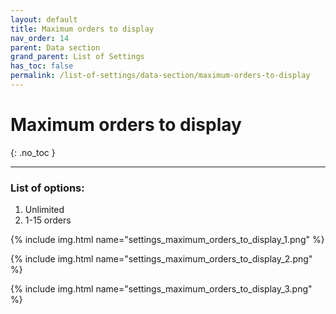 ```yaml
---
layout: default
title: Maximum orders to display
nav_order: 14
parent: Data section
grand_parent: List of Settings
has_toc: false
permalink: /list-of-settings/data-section/maximum-orders-to-display
---
```


# Maximum orders to display
{: .no_toc }

---

### List of options:
1. Unlimited
1. 1-15 orders

{% include img.html name="settings_maximum_orders_to_display_1.png" %}

{% include img.html name="settings_maximum_orders_to_display_2.png" %}

{% include img.html name="settings_maximum_orders_to_display_3.png" %}
